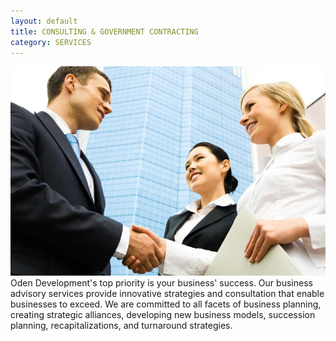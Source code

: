 ```yaml
---
layout: default
title: CONSULTING & GOVERNMENT CONTRACTING
category: SERVICES
---
```


<div class="row-fluid">
	<div class="span6">
		<img src="/assets/images/carousel2.png">
	</div>
	<div class="span6">
		<div id="page-text">
		Oden Development's top priority is your business' success. Our business advisory services provide innovative strategies and consultation that enable businesses to exceed. We are committed to all facets of business planning, creating strategic alliances, developing new business models, succession planning, recapitalizations, and turnaround strategies.
		</div>
	</div>
</div>